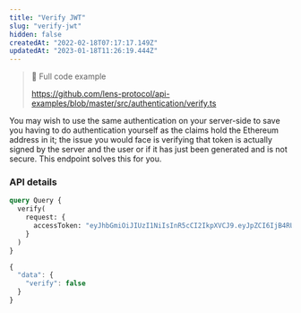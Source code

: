 ```yaml
---
title: "Verify JWT"
slug: "verify-jwt"
hidden: false
createdAt: "2022-02-18T07:17:17.149Z"
updatedAt: "2023-01-18T11:26:19.444Z"
---
```


> 📘 Full code example
>
> <https://github.com/lens-protocol/api-examples/blob/master/src/authentication/verify.ts>

You may wish to use the same authentication on your server-side to save you having to do authentication yourself as the claims hold the Ethereum address in it; the issue you would face is verifying that token is actually signed by the server and the user or if it has just been generated and is not secure. This endpoint solves this for you.

### API details

```graphql Example operation
query Query {
  verify(
    request: {
      accessToken: "eyJhbGmiOiJIUzI1NiIsInR5cCI2IkpXVCJ9.eyJpZCI6IjB4RUVBMEMxZjVhYjAxNTlkYmE3NDlEYzBCQWVlNDYyRTVlMjkzZGFhRiIsInJvbGUiOiJub3JtYWwiLCJpYXQiOjE2NDUxODg5OTQsImV4cCI6MTY2MzE4ODk5NH0.dgO9L5NxlVG_8Mc7H-1VFTIYQDRm_I-KCe2nvkLpx5o"
    }
  )
}
```

```javascript Example response
{
  "data": {
    "verify": false
  }
}
```
